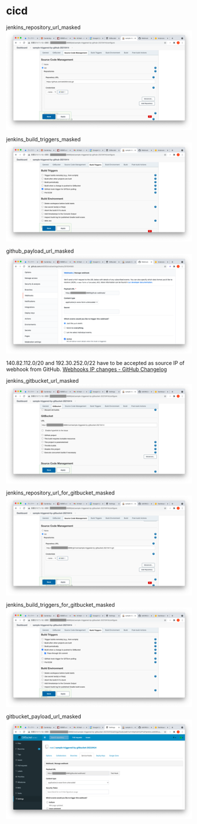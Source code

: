 # cicd

jenkins_repository_url_masked
![jenkins_repository_url_masked](image/jenkins_repository_url_masked.png)

jenkins_build_triggers_masked
![jenkins_build_triggers_masked](image/jenkins_build_triggers_masked.png)

github_payload_url_masked
![github_payload_url_masked](image/github_payload_url_masked.png)

140.82.112.0/20 and 192.30.252.0/22 have to be accepted as source IP of webhook from GitHub.
[Webhooks IP changes - GitHub Changelog](https://github.blog/changelog/2019-04-09-webhooks-ip-changes/)

jenkins_gitbucket_url_masked
![jenkins_gitbucket_url_masked](image/jenkins_gitbucket_url_masked.png)

jenkins_repository_url_for_gitbucket_masked
![jenkins_repository_url_for_gitbucket_masked](image/jenkins_repository_url_for_gitbucket_masked.png)

jenkins_build_triggers_for_gitbucket_masked
![jenkins_build_triggers_for_gitbucket_masked](image/jenkins_build_triggers_for_gitbucket_masked.png)

gitbucket_payload_url_masked
![gitbucket_payload_url_masked](image/gitbucket_payload_url_masked.png)
